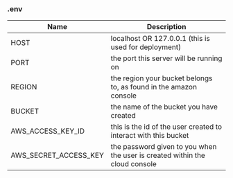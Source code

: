 ### .env
|Name|Description|
|-|-|
|HOST|localhost OR 127.0.0.1 (this is used for deployment)|
|PORT|the port this server will be running on|
|REGION|the region your bucket belongs to, as found in the amazon console|
|BUCKET|the name of the bucket you have created|
|AWS_ACCESS_KEY_ID|this is the id of the user created to interact with this bucket|
|AWS_SECRET_ACCESS_KEY|the password given to you when the user is created within the cloud console|
